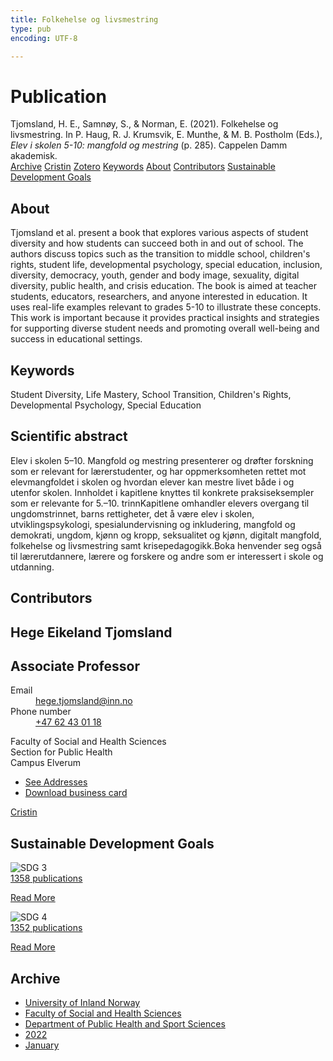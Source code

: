 ```yaml
---
title: Folkehelse og livsmestring
type: pub
encoding: UTF-8

---
```

<h1>Publication</h1>
<article id="csl-bib-container-IFXWCLG7" class="csl-bib-container">
  <div class="csl-bib-body"> <div class="csl-entry">Tjomsland, H. E., Samnøy, S., &#38; Norman, E. (2021). Folkehelse og livsmestring. In P. Haug, R. J. Krumsvik, E. Munthe, &#38; M. B. Postholm (Eds.), <i>Elev i skolen 5-10: mangfold og mestring</i> (p. 285). Cappelen Damm akademisk.</div> </div>
  <div class="csl-bib-buttons">
    <a href="#taxonomy-article-IFXWCLG7" alt="archive" class="csl-bib-button">Archive</a>
    <a href="https://app.cristin.no/results/show.jsf?id=1995665" alt="Cristin" class="csl-bib-button">Cristin</a>
    <a href="http://zotero.org/groups/5881554/items/IFXWCLG7" alt="Zotero" class="csl-bib-button">Zotero</a>
    <a href="#keywords-article-IFXWCLG7" alt="keywords" class="csl-bib-button">Keywords</a>
    <a href="#about-article-IFXWCLG7" alt="about_pub" class="csl-bib-button">About</a>
    <a href="#contributors-article-IFXWCLG7" alt="contributors" class="csl-bib-button">Contributors</a>
    <a href="#sdg-article-IFXWCLG7" alt="sdg" class="csl-bib-button">Sustainable Development Goals</a>
  </div>
  <div id="csl-bib-meta-container-IFXWCLG7"></div>
</article>
<div id="csl-bib-meta-IFXWCLG7" class="csl-bib-meta">
  <article id="about-article-IFXWCLG7" class="about_pub-article">
    <h1>About</h1>
    Tjomsland et al. present a book that explores various aspects of student diversity and how students can succeed both in and out of school. The authors discuss topics such as the transition to middle school, children's rights, student life, developmental psychology, special education, inclusion, diversity, democracy, youth, gender and body image, sexuality, digital diversity, public health, and crisis education. The book is aimed at teacher students, educators, researchers, and anyone interested in education. It uses real-life examples relevant to grades 5-10 to illustrate these concepts. This work is important because it provides practical insights and strategies for supporting diverse student needs and promoting overall well-being and success in educational settings.
  </article>
  <article id="keywords-article-IFXWCLG7" class="keywords-article">
    <h1>Keywords</h1>
    Student Diversity, Life Mastery, School Transition, Children's Rights, Developmental Psychology, Special Education
  </article>
  <article id="abstract-article-IFXWCLG7" class="abstract-article">
    <h1>Scientific abstract</h1>
    Elev i skolen 5–10. Mangfold og mestring presenterer og drøfter forskning som er relevant for lærerstudenter, og har oppmerksomheten rettet mot elevmangfoldet i skolen og hvordan elever kan mestre livet både i og utenfor skolen. Innholdet i kapitlene knyttes til konkrete praksiseksempler som er relevante for 5.–10. trinnKapitlene omhandler elevers overgang til ungdomstrinnet, barns rettigheter, det å være elev i skolen, utviklingspsykologi, spesialundervisning og inkludering, mangfold og demokrati, ungdom, kjønn og kropp, seksualitet og kjønn, digitalt mangfold, folkehelse og livsmestring samt krisepedagogikk.Boka henvender seg også til lærerutdannere, lærere og forskere og andre som er interessert i skole og utdanning.
  </article>
  <article id="contributors-article-IFXWCLG7" class="contributors-article">
    <h1>Contributors</h1>
    <div class="personas"> <div class="vrtx-hinn-person-card"> <div class="photo"> <i class="lar la-user-circle missing-person"></i> </div> <div class="info"> <hgroup><h1>Hege Eikeland Tjomsland</h1> <h2>Associate Professor</h2> </hgroup><dl> <dt>Email</dt> <dd> <a href="mailto:hege.tjomsland@inn.no">hege.tjomsland@inn.no</a> </dd> <dt>Phone number</dt> <dd><a href="tel:+4762430118"> +47 62 43 01 18 </a></dd> </dl> <p> Faculty of Social and Health Sciences<br> Section for Public Health<br> Campus Elverum </p> <ul class="vrtx-hinn-links"> <li><a href="https://www.inn.no/english/find-an-employee/hege-tjomsland.html#vrtx-hinn-addresses">See Addresses</a></li> <li><a href="https://www.inn.no/english/find-an-employee/hege-tjomsland.html?vrtx=vcf">Download business card</a></li> </ul> </div> </div> <a href="https://app.cristin.no/persons/show.jsf?id=47214" alt="Cristin URL" class="personas-cristin">Cristin</a> </div>
  </article>
  <article id="sdg-article-IFXWCLG7" class="sdg-article">
    <h1>Sustainable Development Goals</h1>
    <div class="sdg-container"><div id="sdg3" class="sdg">
        <img src="{{< params subfolder >}}images/sdg/sdg03_en.png" class="image" alt="SDG 3">
        <div class="sdg-overlay">
          <a href="{{< params subfolder >}}en/archive/?sdg=3#archive" class="sdg-publication-count"><span>1358</span> publications</a>
          <p><a href="https://sdgs.un.org/goals/goal3" class="sdg-read-more">Read More</a></p>
        </div>
      </div> <div id="sdg4" class="sdg">
        <img src="{{< params subfolder >}}images/sdg/sdg04_en.png" class="image" alt="SDG 4">
        <div class="sdg-overlay">
          <a href="{{< params subfolder >}}en/archive/?sdg=4#archive" class="sdg-publication-count"><span>1352</span> publications</a>
          <p><a href="https://sdgs.un.org/goals/goal4" class="sdg-read-more">Read More</a></p>
        </div>
      </div></div>
  </article>
  <article id="taxonomy-article-IFXWCLG7" class="taxonomy-article">
    <h1>Archive</h1>
    <ul>
      <li><a href="{{< params subfolder >}}en/archive/?key=3DCRN523">University of Inland Norway</a></li>
      <li><a href="{{< params subfolder >}}en/archive/?key=IDKFS3MX">Faculty of Social and Health Sciences</a></li>
      <li><a href="{{< params subfolder >}}en/archive/?key=FJXE3Z8X">Department of Public Health and Sport Sciences</a></li>
      <li><a href="{{< params subfolder >}}en/archive/?key=P2L6JC54">2022</a></li>
      <li><a href="{{< params subfolder >}}en/archive/?key=7FAUTELE">January</a></li>
    </ul>
  </article>
</div>
